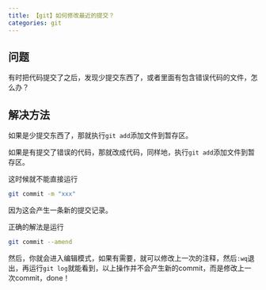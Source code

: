 ```yaml
---
title: 【git】如何修改最近的提交？
categories: git
---
```


## 问题

有时把代码提交了之后，发现少提交东西了，或者里面有包含错误代码的文件，怎么办？

## 解决方法

如果是少提交东西了，那就执行`git add`添加文件到暂存区。

如果是有提交了错误的代码，那就改成代码，同样地，执行`git add`添加文件到暂存区。

这时候就不能直接运行

```bash
git commit -m "xxx"
```

因为这会产生一条新的提交记录。

正确的解法是运行

```bash
git commit --amend
```

然后，你就会进入编辑模式，如果有需要，就可以修改上一次的注释，然后`:wq`退出，再运行`git log`就能看到，以上操作并不会产生新的commit，而是修改上一次commit，done！



